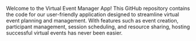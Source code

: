 Welcome to the Virtual Event Manager App! This GitHub repository contains the code for our user-friendly application designed to streamline virtual event planning and management. With features such as event creation, participant management, session scheduling, and resource sharing, hosting successful virtual events has never been easier.

